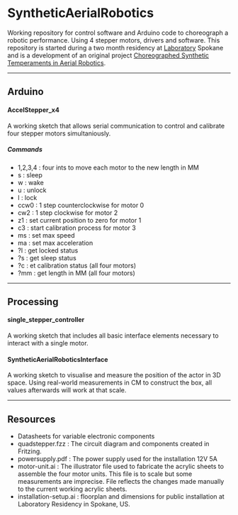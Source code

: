 # SyntheticAerialRobotics #

Working repository for control software and Arduino code to choreograph a robotic performance. Using 4 stepper motors, drivers and software. This repository is started during a two month residency at [Laboratory](http://laboratoryspokane.com) Spokane and is a development of an original project [Choreographed Synthetic Temperaments in Aerial Robotics](http://lukesturgeon.co.uk/Choreographed-Synthetic-Temperaments-in-Aerial-Robotics).

---

## Arduino ##

#### AccelStepper_x4
A working sketch that allows serial communication to control and calibrate four stepper motors simultaniously.

##### Commands
- 1,2,3,4 : four ints to move each motor to the new length in MM
- s : sleep
- w : wake
- u : unlock
- l : lock
- ccw0 : 1 step counterclockwise for motor 0
- cw2 : 1 step clockwise for motor 2
- z1 : set current position to zero for motor 1
- c3 : start calibration process for motor 3
- ms : set max speed
- ma : set max acceleration
- ?l : get locked status
- ?s : get sleep status
- ?c : et calibration status (all four motors)
- ?mm : get length in MM (all four motors)

---

## Processing ##

#### single_stepper_controller
A working sketch that includes all basic interface elements necessary to interact with a single motor.

#### SyntheticAerialRoboticsInterface
A working sketch to visualise and measure the position of the actor in 3D space. Using real-world measurements in CM to construct the box, all values afterwards will work at that scale.

---

## Resources ##
- Datasheets for variable electronic components
- quadstepper.fzz : The circuit diagram and components created in Fritzing.
- powersupply.pdf : The power supply used for the installation 12V 5A
- motor-unit.ai : The illustrator file used to fabricate the acrylic sheets to assemble the four motor units. This file is to scale but some measurements are imprecise. File reflects the changes made manually to the current working acrylic sheets.
- installation-setup.ai : floorplan and dimensions for public installation at Laboratory Residency in Spokane, US.